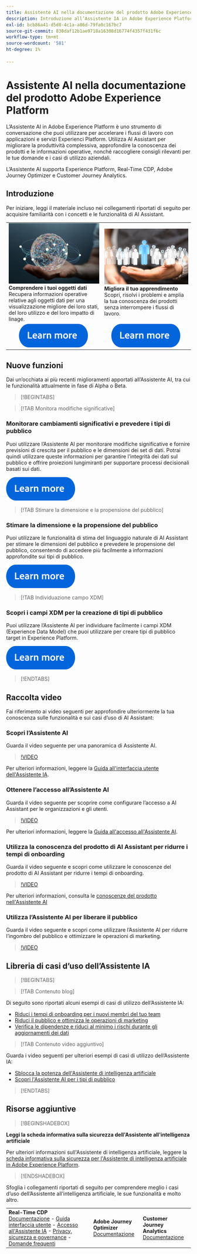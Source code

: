 ```yaml
---
title: Assistente AI nella documentazione del prodotto Adobe Experience Platform
description: Introduzione all’Assistente IA in Adobe Experience Platform.
exl-id: bcb86a41-d5d8-4c1a-a86d-79fa0c167bc7
source-git-commit: 830daf12b1ae9718a16308d16774f4357f431f6c
workflow-type: tm+mt
source-wordcount: '581'
ht-degree: 1%

---
```


# Assistente AI nella documentazione del prodotto Adobe Experience Platform

L’Assistente AI in Adobe Experience Platform è uno strumento di conversazione che puoi utilizzare per accelerare i flussi di lavoro con applicazioni e servizi Experienci Platform. Utilizza AI Assistant per migliorare la produttività complessiva, approfondire la conoscenza dei prodotti e le informazioni operative, nonché raccogliere consigli rilevanti per le tue domande e i casi di utilizzo aziendali.

L’Assistente AI supporta Experience Platform, Real-Time CDP, Adobe Journey Optimizer e Customer Journey Analytics.

## Introduzione

Per iniziare, leggi il materiale incluso nei collegamenti riportati di seguito per acquisire familiarità con i concetti e le funzionalità di AI Assistant.

<table style="table-layout:fixed">
  <tr style="border: 0;">
    <td>
    <a href="./home.md#operational-insights"><img src="./assets/landing/ai-get-started.png" style="width:" 100%;max-height: 100%"></a>
    <div><strong>Comprendere i tuoi oggetti dati</strong><br/>Recupera informazioni operative relative agli oggetti dati per una visualizzazione migliore dei loro stati, del loro utilizzo e del loro impatto di linage.</div>
    </td>
    <td>
    <a href="./home.md#product-knowledge"><img src="./assets/landing/ai-audience.png" style="width:" 100%;max-height: 100%"></a>
    <div><strong>Migliora il tuo apprendimento</strong><br/>Scopri, risolvi i problemi e amplia la tua conoscenza dei prodotti senza interrompere i flussi di lavoro.</div>
    </td>
  </tr>
  <tr style="border: 0;">
    <td align="center"><a href="./home.md"><img src="../rtcdp/assets/do-not-localize/learn-more-button.svg"></a></td>
    <td align="center"><a href="./home.md#product-knowledge"><img src="../rtcdp/assets/do-not-localize/learn-more-button.svg"></a></td>
    </tr>
</table>


## Nuove funzioni

Dai un’occhiata ai più recenti miglioramenti apportati all’Assistente AI, tra cui le funzionalità attualmente in fase di Alpha o Beta.

>[!BEGINTABS]

>[!TAB Monitora modifiche significative]

### Monitorare cambiamenti significativi e prevedere i tipi di pubblico

Puoi utilizzare l’Assistente AI per monitorare modifiche significative e fornire previsioni di crescita per il pubblico e le dimensioni dei set di dati. Potrai quindi utilizzare queste informazioni per garantire l’integrità dei dati sul pubblico e offrire proiezioni lungimiranti per supportare processi decisionali basati sui dati.

[![immagine](../rtcdp/assets/do-not-localize/learn-more-button.svg)](./new-features/audience-forecasting.md)

>[!TAB Stimare la dimensione e la propensione del pubblico]

### Stimare la dimensione e la propensione del pubblico

Puoi utilizzare le funzionalità di stima del linguaggio naturale di AI Assistant per stimare le dimensioni del pubblico e prevedere le propensione del pubblico, consentendo di accedere più facilmente a informazioni approfondite sui tipi di pubblico.

[![immagine](../rtcdp/assets/do-not-localize/learn-more-button.svg)](./new-features/natural-language.md)

>[!TAB Individuazione campo XDM]

### Scopri i campi XDM per la creazione di tipi di pubblico

Puoi utilizzare l’Assistente AI per individuare facilmente i campi XDM (Experience Data Model) che puoi utilizzare per creare tipi di pubblico target in Experience Platform.

[![immagine](../rtcdp/assets/do-not-localize/learn-more-button.svg)](./new-features/xdm-field-discovery.md)

>[!ENDTABS]

## Raccolta video

Fai riferimento ai video seguenti per approfondire ulteriormente la tua conoscenza sulle funzionalità e sui casi d’uso di AI Assistant:

### Scopri l’Assistente AI

Guarda il video seguente per una panoramica di Assistente AI.

>[!VIDEO](https://video.tv.adobe.com/v/3429845?learn=on)

Per ulteriori informazioni, leggere la [Guida all&#39;interfaccia utente dell&#39;Assistente IA](ui-guide.md).

### Ottenere l’accesso all’Assistente AI

Guarda il video seguente per scoprire come configurare l’accesso a AI Assistant per le organizzazioni e gli utenti.

>[!VIDEO](https://video.tv.adobe.com/v/3436470/?learn=on)

Per ulteriori informazioni, leggere la [Guida all&#39;accesso all&#39;Assistente AI](access.md).

### Utilizza la conoscenza del prodotto di AI Assistant per ridurre i tempi di onboarding

Guarda il video seguente e scopri come utilizzare le conoscenze del prodotto di AI Assistant per ridurre i tempi di onboarding.

>[!VIDEO](https://video.tv.adobe.com/v/3438032/?learn=on)

Per ulteriori informazioni, consulta le [conoscenze del prodotto nell&#39;Assistente AI](home.md#product-knowledge)

### Utilizza l’Assistente AI per liberare il pubblico

Guarda il video seguente e scopri come utilizzare l’Assistente AI per ridurre l’ingombro del pubblico e ottimizzare le operazioni di marketing.

>[!VIDEO](https://video.tv.adobe.com/v/3435532?learn=on)

## Libreria di casi d’uso dell’Assistente IA

>[!BEGINTABS]

>[!TAB Contenuto blog]

Di seguito sono riportati alcuni esempi di casi di utilizzo dell’Assistente IA:

* [Riduci i tempi di onboarding per i nuovi membri del tuo team](https://experienceleaguecommunities.adobe.com/t5/adobe-experience-platform-blogs/onboard-new-team-members-in-less-than-half-the-time-with-ai/ba-p/706153)
* [Riduci il pubblico e ottimizza le operazioni di marketing](https://experienceleaguecommunities.adobe.com/t5/adobe-experience-platform-blogs/ai-assistant-helps-optimize-marketing-operations-by-de/ba-p/696002)
* [Verifica le dipendenze e riduci al minimo i rischi durante gli aggiornamenti dei dati](https://experienceleaguecommunities.adobe.com/t5/adobe-experience-platform-blogs/ai-assistant-minimizes-risk-during-data-updates-by-checking/ba-p/713364)

>[!TAB Contenuto video aggiuntivo]

Guarda i video seguenti per ulteriori esempi di casi di utilizzo dell’Assistente IA:

* [Sblocca la potenza dell&#39;Assistente di intelligenza artificiale](https://www.youtube.com/watch?v=J48CNmcV7wc)
* [Scopri l&#39;Assistente AI per i tipi di pubblico](https://www.youtube.com/live/DYsyii7ldck)

>[!ENDTABS]

## Risorse aggiuntive

>[!BEGINSHADEBOX]

**Leggi la scheda informativa sulla sicurezza dell&#39;Assistente all&#39;intelligenza artificiale**

Per ulteriori informazioni sull&#39;Assistente di intelligenza artificiale, leggere la [scheda informativa sulla sicurezza per l&#39;Assistente di intelligenza artificiale in Adobe Experience Platform](https://www.adobe.com/content/dam/cc/en/trust-center/ungated/whitepapers/experience-cloud/adobe-ai-assistant-in-aep-security-fact-sheet.pdf).

>[!ENDSHADEBOX]

Sfoglia i collegamenti riportati di seguito per comprendere meglio i casi d’uso dell’Assistente all’intelligenza artificiale, le sue funzionalità e molto altro.

<table style="table-layout:fixed"><tr style="border: 0;">
<td><strong>Real-Time CDP</strong><br/>
<a href="./home.md" target="_blank">Documentazione</a> - <a href="./ui-guide.md" target="_blank">Guida interfaccia utente</a> - <a href="./access.md" target="_blank">Accesso all'Assistente IA</a> - <a href="./privacy.md" target="_blank">Privacy, sicurezza e governance</a> - <a href="./faq.md" target="_blank">Domande frequenti</a>
</td>
<td><strong>Adobe Journey Optimizer</strong><br/>
<a href="https://experienceleague.adobe.com/en/docs/journey-optimizer/using/get-started/ai-assistant" target="_blank">Documentazione</a>
</td>
<td><strong>Customer Journey Analytics</strong><br/>
<a href="https://experienceleague.adobe.com/en/docs/analytics-platform/using/ai-assistant" target="_blank">Documentazione</a>
</td>
</tr></table>
